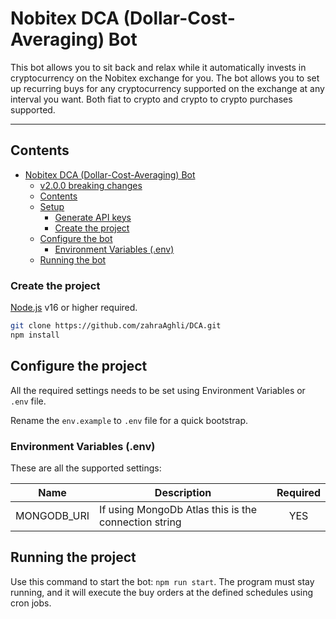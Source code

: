 

# Nobitex DCA (Dollar-Cost-Averaging) Bot

This bot allows you to sit back and relax while it automatically invests in cryptocurrency on the Nobitex exchange for you. The bot allows you to set up recurring buys for any cryptocurrency supported on the exchange at any interval you want. Both fiat to crypto and crypto to crypto purchases supported.


---
## Contents

- [Nobitex DCA (Dollar-Cost-Averaging) Bot](#nobitex-dca-dollar-cost-averaging-bot)
  - [v2.0.0 breaking changes](#v200-breaking-changes)
  - [Contents](#contents)
  - [Setup](#setup)
    - [Generate API keys](#generate-api-keys)
    - [Create the project](#create-the-project)
  - [Configure the bot](#configure-the-bot)
    - [Environment Variables (.env)](#environment-variables-env)
  - [Running the bot](#running-the-bot)



### Create the project

[Node.js](https://nodejs.org) v16 or higher required.

```bash
git clone https://github.com/zahraAghli/DCA.git
npm install
```

## Configure the project

All the required settings needs to be set using Environment Variables or `.env` file.

Rename the `env.example` to `.env` file for a quick bootstrap.


### Environment Variables (.env)

These are all the supported settings:

| Name             | Description                                                                                  |           Required            |
| ---------------- | -------------------------------------------------------------------------------------------- | :---------------------------: |          
| MONGODB_URI      | If using MongoDb Atlas this is the connection string                                         |              YES               |

## Running the project

Use this command to start the bot: `npm run start`. The program must stay running, and it will execute the buy orders at the defined schedules using cron jobs.
